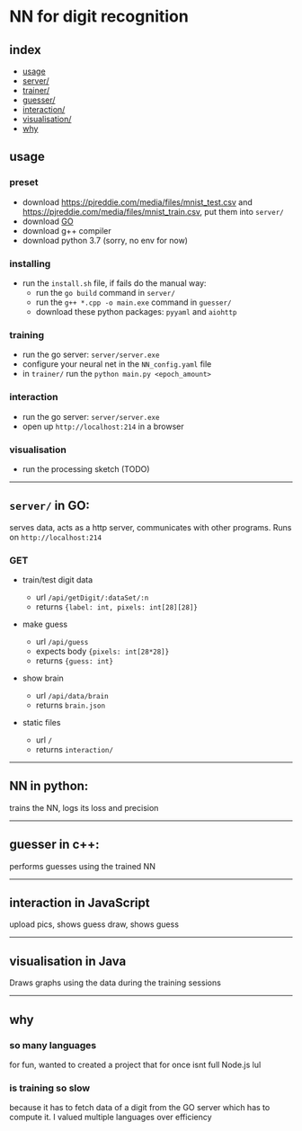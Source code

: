 # NN for digit recognition
## index
- [usage](#usage)
- [server/](#server-in-go)
- [trainer/](#nn-in-python)
- [guesser/](#guesser-in-c)
- [interaction/](#interaction-in-javascript)
- [visualisation/](#visualisation-in-java)
- [why](#why)
## usage
### preset

- download https://pjreddie.com/media/files/mnist_test.csv and https://pjreddie.com/media/files/mnist_train.csv, put them into `server/`
- download [GO](https://golang.org/dl/)
- download g++ compiler
- download python 3.7 (sorry, no env for now)

### installing
- run the `install.sh` file, if fails do the manual way:
	- run the `go build` command in `server/`
	- run the `g++ *.cpp -o main.exe` command in `guesser/`
	- download these python packages: `pyyaml` and `aiohttp`

### training
- run the go server: `server/server.exe`
- configure your neural net in the `NN_config.yaml` file
- in `trainer/` run the `python main.py <epoch_amount>`
### interaction
- run the go server: `server/server.exe`
- open up `http://localhost:214` in a browser
### visualisation
- run the processing sketch (TODO)

---

## `server/` in GO:
serves data, acts as a http server, communicates with other programs. Runs on `http://localhost:214`
### GET
- train/test digit data 
	- url `/api/getDigit/:dataSet/:n`
	- returns `{label: int, pixels: int[28][28]}`

- make guess
	- url `/api/guess`
	- expects body `{pixels: int[28*28]}`
	- returns `{guess: int}`

- show brain
	- url `/api/data/brain`
	- returns `brain.json`

- static files
	- url `/`
	- returns `interaction/`

---

## NN in python:
trains the NN, logs its loss and precision

---

## guesser in c++:
performs guesses using the trained NN

---

## interaction in JavaScript
upload pics, shows guess
draw, shows guess

---

## visualisation in Java
Draws graphs using the data during the training sessions


---

## why
### so many languages
for fun, wanted to created a project that for once isnt full Node.js lul
### is training so slow
because it has to fetch data of a digit from the GO server which has to compute it. I valued multiple languages over efficiency
